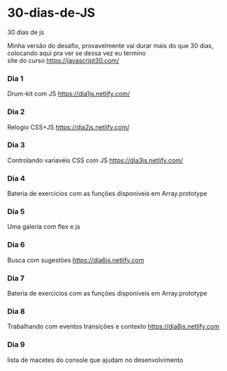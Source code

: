 # 30-dias-de-JS
30 dias de js 

Minha versão do desafio, provavelmente vai durar mais do que 30 dias, colocando aqui pra ver se dessa vez eu termino<br>
site do curso https://javascript30.com/

### Dia 1
Drum-kit com JS https://dia1js.netlify.com/

### Dia 2
Relogio CSS+JS https://dia2js.netlify.com/

### Dia 3
Controlando variavéis CSS com JS https://dia3js.netlify.com/

### Dia 4
Bateria de exercicios com as funções disponíveis em Array.prototype

### Dia 5
Uma galeria com flex e js

### Dia 6
Busca com sugestões https://dia6js.netlify.com

### Dia 7
Bateria de exercicios com as funções disponíveis em Array.prototype

### Dia 8
Trabalhando com eventos transições e contexto https://dia8js.netlify.com

### Dia 9
lista de macetes do console que ajudam no desenvolvimento
